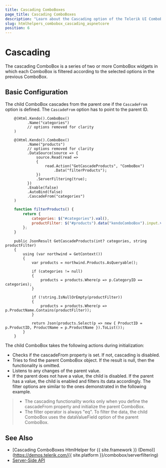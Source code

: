 ```yaml
---
title: Cascading ComboBoxes
page_title: Cascading ComboBoxes
description: "Learn about the Cascading option of the Telerik UI ComboBox component for {{ site.framework }}."
slug: htmlhelpers_combobox_cascading_aspnetcore
position: 6
---
```


# Cascading

The cascading ComboBox is a series of two or more ComboBox widgets in which each ComboBox is filtered according to the selected options in the previous ComboBox.

## Basic Configuration

The child ComboBox cascades from the parent one if the `CascadeFrom` option is defined. The `CascadeFrom` option has to point to the parent ID.

```HtmlHelper
    @(Html.Kendo().ComboBox()
          .Name("categories")
          // options removed for clarity
    )

    @(Html.Kendo().ComboBox()
          .Name("products")
          // options removed for clarity
          .DataSource(source => {
              source.Read(read =>
              {
                  read.Action("GetCascadeProducts", "ComboBox")
                      .Data("filterProducts");
              })
              .ServerFiltering(true);
          })
          .Enable(false)
          .AutoBind(false)
          .CascadeFrom("categories")
    )
```
```JavaScript
    function filterProducts() {
        return {
            categories: $("#categories").val(),
            productFilter: $("#products").data("kendoComboBox").input.val()
        };
    }
```
```Controller
    public JsonResult GetCascadeProducts(int? categories, string productFilter)
    {
        using (var northwind = GetContext())
        {
            var products = northwind.Products.AsQueryable();

            if (categories != null)
            {
                products = products.Where(p => p.CategoryID == categories);
            }

            if (!string.IsNullOrEmpty(productFilter))
            {
                products = products.Where(p => p.ProductName.Contains(productFilter));
            }

            return Json(products.Select(p => new { ProductID = p.ProductID, ProductName = p.ProductName }).ToList());
        }
    }
```


The child ComboBox takes the following actions during initialization:

* Checks if the cascadeFrom property is set. If not, cascading is disabled.
* Tries to find the parent ComboBox object. If the result is null, then the functionality is omitted.
* Listens to any changes of the parent value.
* If the parent does not have a value, the child is disabled. If the parent has a value, the child is enabled and filters its data accordingly. The filter options are similar to the ones demonstrated in the following example.

> * The cascading functionality works only when you define the cascadeFrom property and initialize the parent ComboBox.
> * The filter operator is always "eq". To filter the data, the child ComboBox uses the dataValueField option of the parent ComboBox.

## See Also

* [Cascading ComboBoxes HtmlHelper for {{ site.framework }} (Demo)](https://demos.telerik.com/{{ site.platform }}/combobox/serverfiltering)
* [Server-Side API](/api/combobox)
